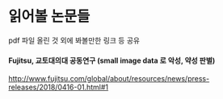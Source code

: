 ﻿# 읽어볼 논문들

pdf 파일 올린 것 외에 봐볼만한 링크 등 공유

#### Fujitsu, 교토대의대 공동연구 (small image data 로 악성, 약성 판별)
http://www.fujitsu.com/global/about/resources/news/press-releases/2018/0416-01.html#1
